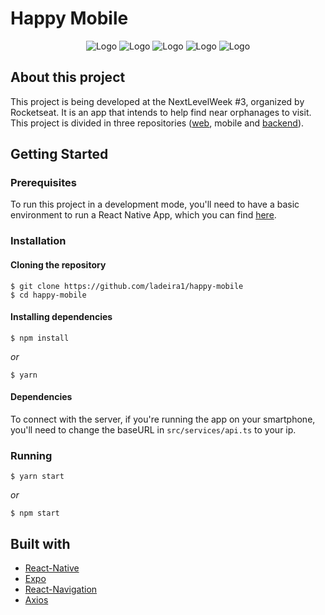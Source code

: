 # Happy Mobile
<p align = 'center'>
  <img src="https://github.com/ladeira1/happy-mobile/blob/main/docs/orphanages-map.png?raw=true" alt="Logo">
  <img src="https://github.com/ladeira1/happy-mobile/blob/main/docs/create-orphanage.png?raw=true" alt="Logo">
  <img src="https://github.com/ladeira1/happy-mobile/blob/main/docs/create-orphanage-2.png?raw=true" alt="Logo">
  <img src="https://github.com/ladeira1/happy-mobile/blob/main/docs/orphanage.png?raw=true" alt="Logo">
  <img src="https://github.com/ladeira1/happy-mobile/blob/main/docs/orphanage-2.png?raw=true" alt="Logo">
 
</p>

## About this project
This project is being developed at the NextLevelWeek #3, organized by Rocketseat. It is an app that intends to help find near orphanages to visit. This project is divided in three repositories ([web](https://github.com/ladeira1/happy-web), mobile and [backend](https://github.com/ladeira1/happy-server)).

## Getting Started
### Prerequisites
To run this project in a development mode, you'll need to have a basic environment to run a React Native App, which you can find [here](https://reactnative.dev/docs/getting-started).

### Installation
#### Cloning the repository
```
$ git clone https://github.com/ladeira1/happy-mobile
$ cd happy-mobile
```

#### Installing dependencies
```
$ npm install
```
_or_
```
$ yarn
```

#### Dependencies
To connect with the server, if you're running the app on your smartphone, you'll need to change the baseURL in `src/services/api.ts` to your ip.

### Running
```
$ yarn start
```
_or_
```
$ npm start
```

## Built with
- [React-Native](https://reactnative.dev/)
- [Expo](https://expo.io/)
- [React-Navigation](https://reactnavigation.org/)
- [Axios](https://github.com/axios/axios)
